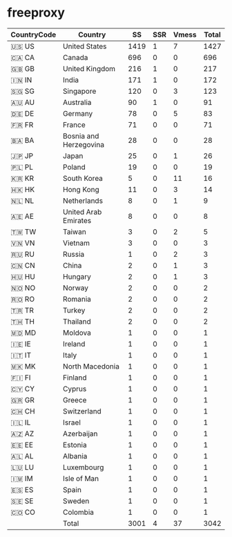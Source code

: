 # freeproxy

|CountryCode|Country|SS|SSR|Vmess|Total|
|  ----  | ----  |  ----  | ----  |  ----  | ----  |
|🇺🇸 US|United States|1419|1|7|1427|
|🇨🇦 CA|Canada|696|0|0|696|
|🇬🇧 GB|United Kingdom|216|1|0|217|
|🇮🇳 IN|India|171|1|0|172|
|🇸🇬 SG|Singapore|120|0|3|123|
|🇦🇺 AU|Australia|90|1|0|91|
|🇩🇪 DE|Germany|78|0|5|83|
|🇫🇷 FR|France|71|0|0|71|
|🇧🇦 BA|Bosnia and Herzegovina|28|0|0|28|
|🇯🇵 JP|Japan|25|0|1|26|
|🇵🇱 PL|Poland|19|0|0|19|
|🇰🇷 KR|South Korea|5|0|11|16|
|🇭🇰 HK|Hong Kong|11|0|3|14|
|🇳🇱 NL|Netherlands|8|0|1|9|
|🇦🇪 AE|United Arab Emirates|8|0|0|8|
|🇹🇼 TW|Taiwan|3|0|2|5|
|🇻🇳 VN|Vietnam|3|0|0|3|
|🇷🇺 RU|Russia|1|0|2|3|
|🇨🇳 CN|China|2|0|1|3|
|🇭🇺 HU|Hungary|2|0|1|3|
|🇳🇴 NO|Norway|2|0|0|2|
|🇷🇴 RO|Romania|2|0|0|2|
|🇹🇷 TR|Turkey|2|0|0|2|
|🇹🇭 TH|Thailand|2|0|0|2|
|🇲🇩 MD|Moldova|1|0|0|1|
|🇮🇪 IE|Ireland|1|0|0|1|
|🇮🇹 IT|Italy|1|0|0|1|
|🇲🇰 MK|North Macedonia|1|0|0|1|
|🇫🇮 FI|Finland|1|0|0|1|
|🇨🇾 CY|Cyprus|1|0|0|1|
|🇬🇷 GR|Greece|1|0|0|1|
|🇨🇭 CH|Switzerland|1|0|0|1|
|🇮🇱 IL|Israel|1|0|0|1|
|🇦🇿 AZ|Azerbaijan|1|0|0|1|
|🇪🇪 EE|Estonia|1|0|0|1|
|🇦🇱 AL|Albania|1|0|0|1|
|🇱🇺 LU|Luxembourg|1|0|0|1|
|🇮🇲 IM|Isle of Man|1|0|0|1|
|🇪🇸 ES|Spain|1|0|0|1|
|🇸🇪 SE|Sweden|1|0|0|1|
|🇨🇴 CO|Colombia|1|0|0|1|
||Total|3001|4|37|3042|

